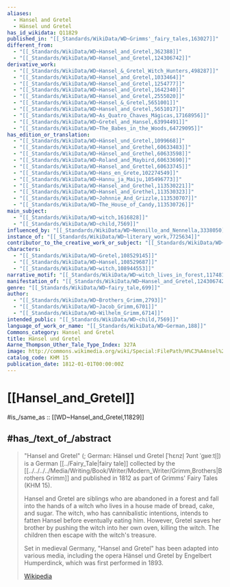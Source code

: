 ```yaml
---
aliases:
  - Hansel and Gretel
  - Hänsel und Gretel
has_id_wikidata: Q11829
published_in: "[[_Standards/WikiData/WD~Grimms'_fairy_tales,163027]]"
different_from:
  - "[[_Standards/WikiData/WD~Hansel_and_Gretel,362388]]"
  - "[[_Standards/WikiData/WD~Hansel_and_Gretel,124306742]]"
derivative_work:
  - "[[_Standards/WikiData/WD~Hansel_&_Gretel_Witch_Hunters,498287]]"
  - "[[_Standards/WikiData/WD~Hansel_and_Gretel,1033464]]"
  - "[[_Standards/WikiData/WD~Hansel_and_Gretel,1254777]]"
  - "[[_Standards/WikiData/WD~Hansel_and_Gretel,1642340]]"
  - "[[_Standards/WikiData/WD~Hansel_and_Gretel,2555020]]"
  - "[[_Standards/WikiData/WD~Hansel_&_Gretel,5651001]]"
  - "[[_Standards/WikiData/WD~Hansel_and_Gretel,5651017]]"
  - "[[_Standards/WikiData/WD~As_Quatro_Chaves_Mágicas,17168956]]"
  - "[[_Standards/WikiData/WD~Gretel_and_Hansel,63994491]]"
  - "[[_Standards/WikiData/WD~The_Babes_in_the_Woods,64729095]]"
has_edition_or_translation:
  - "[[_Standards/WikiData/WD~Hänsel_und_Gretel,1099668]]"
  - "[[_Standards/WikiData/WD~Hansel_and_Grethel,60633483]]"
  - "[[_Standards/WikiData/WD~Hänsel_and_Grethel,60633598]]"
  - "[[_Standards/WikiData/WD~Roland_and_Maybird,60633690]]"
  - "[[_Standards/WikiData/WD~Hansel_and_Grettel,60633745]]"
  - "[[_Standards/WikiData/WD~Hans_en_Grete,102274549]]"
  - "[[_Standards/WikiData/WD~Hannu_ja_Maiju,105496773]]"
  - "[[_Standards/WikiData/WD~Hansel_and_Grethel,113530221]]"
  - "[[_Standards/WikiData/WD~Hansel_and_Grethel,113530323]]"
  - "[[_Standards/WikiData/WD~Johnnie_And_Grizzle,113530707]]"
  - "[[_Standards/WikiData/WD~The_House_of_Candy,113530726]]"
main_subject:
  - "[[_Standards/WikiData/WD~witch,1616828]]"
  - "[[_Standards/WikiData/WD~child,7569]]"
influenced_by: "[[_Standards/WikiData/WD~Nennillo_and_Nennella,3338050]]"
instance_of: "[[_Standards/WikiData/WD~literary_work,7725634]]"
contributor_to_the_creative_work_or_subject: "[[_Standards/WikiData/WD~Dorothea_Grimm,94752116]]"
characters:
  - "[[_Standards/WikiData/WD~Gretel,108529145]]"
  - "[[_Standards/WikiData/WD~Hansel,108529687]]"
  - "[[_Standards/WikiData/WD~witch,108944553]]"
narrative_motif: "[[_Standards/WikiData/WD~witch_lives_in_forest,117481954]]"
manifestation_of: "[[_Standards/WikiData/WD~Hansel_and_Gretel,124306742]]"
genre: "[[_Standards/WikiData/WD~fairy_tale,699]]"
author:
  - "[[_Standards/WikiData/WD~Brothers_Grimm,2793]]"
  - "[[_Standards/WikiData/WD~Jacob_Grimm,6701]]"
  - "[[_Standards/WikiData/WD~Wilhelm_Grimm,6714]]"
intended_public: "[[_Standards/WikiData/WD~child,7569]]"
language_of_work_or_name: "[[_Standards/WikiData/WD~German,188]]"
Commons_category: Hansel and Gretel
title: Hänsel und Gretel
Aarne_Thompson_Uther_Tale_Type_Index: 327A
image: http://commons.wikimedia.org/wiki/Special:FilePath/H%C3%A4nsel%20und%20Gretel2.jpg
catalog_code: KHM 15
publication_date: 1812-01-01T00:00:00Z
---
```


# [[Hansel_and_Gretel]] 

#is_/same_as :: [[WD~Hansel_and_Gretel,11829]] 

## #has_/text_of_/abstract 

> "Hansel and Gretel" (; German: Hänsel und Gretel [ˈhɛnzl̩ ʔʊnt ˈɡʁeːtl̩]) 
> is a German [[../Fairy_Tale|fairy tale]] collected by the [[../../../../Media/Writing/Book/Writer/Modern_Writer/Grimm,Brothers|Brothers Grimm]] 
> and published in 1812 as part of Grimms' Fairy Tales (KHM 15).
>
> Hansel and Gretel are siblings who are abandoned in a forest 
> and fall into the hands of a witch who lives in a house made of bread, cake, and sugar. 
> The witch, who has cannibalistic intentions, 
> intends to fatten Hansel before eventually eating him. 
> However, Gretel saves her brother by pushing the witch into her own oven, 
> killing the witch. The children then escape with the witch's treasure.
>
> Set in medieval Germany, "Hansel and Gretel" has been adapted into various media, 
> including the opera Hänsel und Gretel by Engelbert Humperdinck, 
> which was first performed in 1893.
>
> [Wikipedia](https://en.wikipedia.org/wiki/Hansel%20and%20Gretel) 

